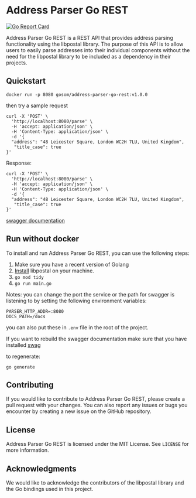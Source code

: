 # Address Parser Go REST
[![Go Report Card](https://goreportcard.com/badge/github.com/gosom/address-parser-go-rest)](https://goreportcard.com/report/github.com/gosom/address-parser-go-rest)


Address Parser Go REST is a REST API that provides address parsing functionality using the libpostal library. 
The purpose of this API is to allow users to easily parse addresses into their individual components 
without the need for the libpostal library to be included as a dependency in their projects.

## Quickstart

```
docker run -p 8080 gosom/address-parser-go-rest:v1.0.0
```

then try a sample request

```
curl -X 'POST' \
  'http://localhost:8080/parse' \
  -H 'accept: application/json' \
  -H 'Content-Type: application/json' \
  -d '{
  "address": "48 Leicester Square, London WC2H 7LU, United Kingdom",
   "title_case": true
}'
```

Response:

```
curl -X 'POST' \
  'http://localhost:8080/parse' \
  -H 'accept: application/json' \
  -H 'Content-Type: application/json' \
  -d '{
  "address": "48 Leicester Square, London WC2H 7LU, United Kingdom",
   "title_case": true
}'
```

[swagger documentation](http://localhost:8080/docs/)


## Run without docker

To install and run Address Parser Go REST, you can use the following steps:

1. Make sure you have a recent version of Golang
2. [Install](https://github.com/openvenues/libpostal/issues#installation-maclinux) libpostal on your machine.
3. `go mod tidy`
4. `go run main.go`
   

Notes:
you can change the port the service or the path for swagger is listening to by setting the following environment variables:
```
PARSER_HTTP_ADDR=:8080
DOCS_PATH=/docs
```
you can also put these in `.env` file in the root of the project.

If you want to rebuild the swagger documentation make sure that you have
installed [swag](https://github.com/swaggo/swag)

to regenerate:
```
go generate
```

## Contributing

If you would like to contribute to Address Parser Go REST, please create a pull request with your changes. 
You can also report any issues or bugs you encounter by creating a new issue on the GitHub repository.

## License

Address Parser Go REST is licensed under the MIT License. See `LICENSE` for more information.

## Acknowledgments

We would like to acknowledge the contributors of the libpostal library and the Go bindings used in this project.


